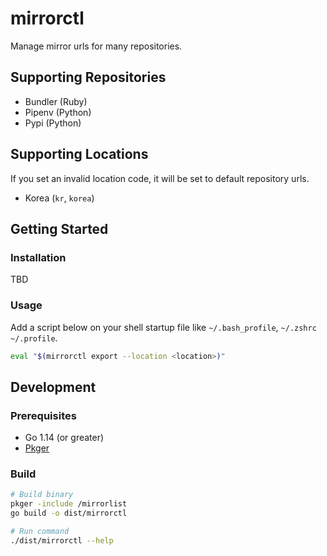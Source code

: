 # mirrorctl

Manage mirror urls for many repositories.

## Supporting Repositories

- Bundler (Ruby)
- Pipenv (Python)
- Pypi (Python)

## Supporting Locations

If you set an invalid location code, it will be set to default repository urls.

- Korea (`kr`, `korea`)

## Getting Started

### Installation

TBD

### Usage

Add a script below on your shell startup file like `~/.bash_profile`, `~/.zshrc` `~/.profile`.

```sh
eval "$(mirrorctl export --location <location>)"
```

## Development

### Prerequisites

- Go 1.14 (or greater)
- [Pkger](https://github.com/markbates/pkger)

### Build

```sh
# Build binary
pkger -include /mirrorlist
go build -o dist/mirrorctl

# Run command
./dist/mirrorctl --help
```
